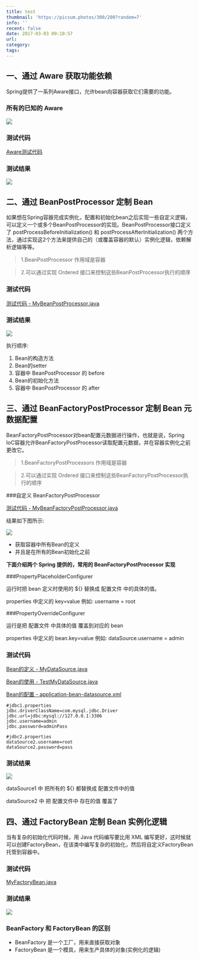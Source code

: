 ```yaml
---
title: test
thumbnail: 'https://picsum.photos/300/200?random=7'
info: ''
recent: false
date: 2017-03-03 09:10:57
url:
category:
tags:
---
```


## 一、通过 Aware 获取功能依赖

Spring提供了一系列Aware接口，允许bean向容器获取它们需要的功能。

### 所有的已知的 Aware

![](/assets/image/blog/spring-context-aware/1.png)

### 测试代码

[Aware测试代码](https://git.oschina.net/IP/LearnSpring/tree/master/src/test/java/com/helios/aware)

### 测试结果

![](/assets/image/blog/spring-context-aware/2.png)

## 二、通过 BeanPostProcessor 定制 Bean 

如果想在Spring容器完成实例化，配置和初始化bean之后实现一些自定义逻辑，可以定义一个或多个BeanPostProcessor的实现。BeanPostProcessor接口定义了 postProcessBeforeInitialization() 和 postProcessAfterInitialization() 两个方法，通过实现这2个方法来提供自己的（或覆盖容器的默认）实例化逻辑，依赖解析逻辑等等。

> 1.BeanPostProcessor 作用域是容器

> 2.可以通过实现 Ordered 接口来控制这些BeanPostProcessor执行的顺序

### 测试代码

[测试代码 - MyBeanPostProcessor.java](https://git.oschina.net/IP/LearnSpring/blob/master/src/test/java/com/helios/bean/MyBeanPostProcessor.java)

### 测试结果

![](/assets/image/blog/spring-context-aware/3.png)

执行顺序:

1. Bean的构造方法
2. Bean的setter
3. 容器中 BeanPostProcessor 的 before
4. Bean的初始化方法
5. 容器中 BeanPostProcessor 的 after

## 三、通过 BeanFactoryPostProcessor 定制 Bean 元数据配置

BeanFactoryPostProcessor对bean配置元数据进行操作，也就是说，Spring IoC容器允许BeanFactoryPostProcessor读取配置元数据，并在容器实例化之前更改它。

> 1.BeanFactoryPostProcessors 作用域是容器

> 2.可以通过实现 Ordered 接口来控制这些BeanFactoryPostProcessor执行的顺序

###自定义 BeanFactoryPostProcessor

[测试代码 - MyBeanFactoryPostProcessor.java](https://git.oschina.net/IP/LearnSpring/blob/master/src/test/java/com/helios/bean/MyBeanFactoryPostProcessor.java)

结果如下图所示:

![](/assets/image/blog/spring-context-aware/4.png)

- 获取容器中所有Bean的定义
- 并且是在所有的Bean初始化之前

**下面介绍两个 Spring 提供的，常用的 BeanFactoryPostProcessor 实现**

###PropertyPlaceholderConfigurer 

运行时把 bean 定义时使用的 ${} 替换成 配置文件 中的具体的值。

properties 中定义的 key=value 例如: username = root

###PropertyOverrideConfigurer

运行是把 配置文件 中具体的值 覆盖到对应的 bean

properties 中定义的 bean.key=value 例如: dataSource.username = admin

### 测试代码

[Bean的定义 - MyDataSource.java](https://git.oschina.net/IP/LearnSpring/blob/master/src/test/java/com/helios/bean/MyDataSource.java)

[Bean的使用 - TestMyDataSource.java](https://git.oschina.net/IP/LearnSpring/blob/master/src/test/java/com/helios/beans/TestMyDataSource.java)

[Bean的配置 - application-bean-datasource.xml](https://git.oschina.net/IP/LearnSpring/blob/master/src/test/resources/application-bean-datasource.xml)

```
#jdbc1.properties
jdbc.driverClassName=com.mysql.jdbc.Driver
jdbc.url=jdbc:mysql://127.0.0.1:3306
jdbc.username=admin
jdbc.password=adminPass
```

```
#jdbc2.properties
dataSource2.username=root
dataSource2.password=pass
```

### 测试结果

![](/assets/image/blog/spring-context-aware/5.png)

dataSource1 中 把所有的 ${} 都替换成 配置文件中的值

dataSource2 中 把 配置文件中 存在的值 覆盖了

## 四、通过 FactoryBean 定制 Bean 实例化逻辑

当有复杂的初始化代码时候，用 Java 代码编写要比用 XML 编写更好，这时候就可以创建FactoryBean，在该类中编写复杂的初始化，然后将自定义FactoryBean托管到容器中。

### 测试代码

[MyFactoryBean.java](https://git.oschina.net/IP/LearnSpring/blob/master/src/test/java/com/helios/bean/MyFactoryBean.java)

### 测试结果

![](/assets/image/blog/spring-context-aware/6.png)

### BeanFactory 和 FactoryBean 的区别

- BeanFactory 是一个工厂，用来直接获取对象
- FactoryBean 是一个模具，用来生产具体的对象(实例化的逻辑)